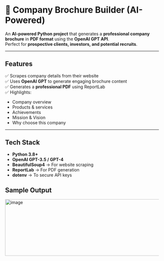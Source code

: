 # 🏢 Company Brochure Builder (AI-Powered)

An **AI-powered Python project** that generates a **professional company brochure** in **PDF format** using the **OpenAI GPT API**.  
Perfect for **prospective clients, investors, and potential recruits**.

---

## **Features**
✅ Scrapes company details from their website  
✅ Uses **OpenAI GPT** to generate engaging brochure content  
✅ Generates a **professional PDF** using ReportLab  
✅ Highlights:
- Company overview
- Products & services
- Achievements
- Mission & Vision
- Why choose this company

---

## **Tech Stack**
- **Python 3.8+**
- **OpenAI GPT-3.5 / GPT-4**
- **BeautifulSoup4** → For website scraping  
- **ReportLab** → For PDF generation  
- **dotenv** → To secure API keys

## **Sample Output**
<img width="1435" height="186" alt="image" src="https://github.com/user-attachments/assets/5e7e1056-76f7-49e4-8ddf-35998b9dd99c" />

